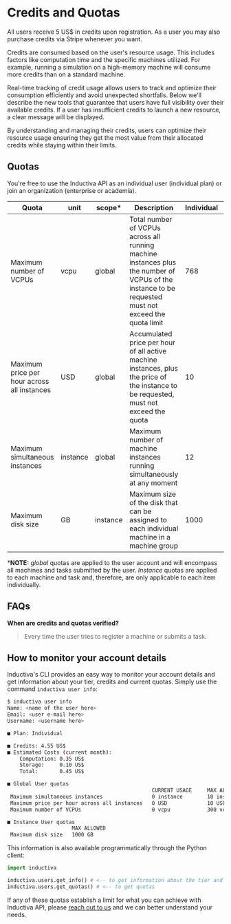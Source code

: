 # Credits and Quotas

All users receive 5 US$ in credits upon registration. As a user you may also
purchase credits via Stripe whenever you want.

Credits are consumed based on the user's resource usage. This includes factors
like computation time and the specific machines utilized. For example, running
a simulation on a high-memory machine will consume more credits than on a
standard machine.

Real-time tracking of credit usage allows users to track and optimize their
consumption efficiently and avoid unexpected shortfalls. Below we'll
describe the new tools that guarantee that users have full visibility over their
available credits. If a user has insufficient credits to launch a new resource,
a clear message will be displayed.

By understanding and managing their credits, users can optimize their resource
usage ensuring they get the most value from their allocated credits while
staying within their limits.

## Quotas

You're free to use the Inductiva API as an individual user (individual plan) or join an
organization (enterprise or academia).

| Quota | unit | scope* | Description | Individual | Enterprise | Academia |
|-------|------|-------|-------------|----------|------------|------------|
| Maximum number of VCPUs | vcpu | global | Total number of VCPUs across all running machine instances plus the number of VCPUs of the instance to be requested must not exceed the quota limit | 768 | 10000 | 10000 |
| Maximum price per hour across all instances | USD | global | Accumulated price per hour of all active machine instances, plus the price of the instance to be requested, must not exceed the quota | 10 | 1000 | 1000 |
| Maximum simultaneous instances | instance | global | Maximum number of machine instances running simultaneously at any moment | 12 | 100 | 100 |
| Maximum disk size | GB | instance | Maximum size of the disk that can be assigned to each individual machine in a machine group | 1000 | 5000 | 5000 |

***NOTE:** _global_ quotas are applied to the user account and will encompass all
machines and tasks submitted by the user.
_Instance_ quotas are applied to each machine and task and, therefore,
are only applicable to each item individually.

## FAQs

**When are credits and quotas verified?**

> Every time the user tries to register a machine or submits a task.

## How to monitor your account details

Inductiva's CLI provides an easy way to monitor your account details and get
information about your tier, credits and current quotas. Simply use
the command `inductiva user info`:

```bash
$ inductiva user info
Name: <name of the user here>
Email: <user e-mail here>
Username: <username here>

■ Plan: Individual

■ Credits: 4.55 US$
■ Estimated Costs (current month):
    Computation: 0.35 US$
    Storage:     0.10 US$
    Total:       0.45 US$

■ Global User quotas
                                               CURRENT USAGE     MAX ALLOWED
 Maximum simultaneous instances                0 instance        10 instance
 Maximum price per hour across all instances   0 USD             10 USD
 Maximum number of VCPUs                       0 vcpu            300 vcpu

■ Instance User quotas
                     MAX ALLOWED
 Maximum disk size   1000 GB

```

This information is also available programmatically through the Python client:

```python
import inductiva

inductiva.users.get_info() # <-- to get information about the tier and credits
inductiva.users.get_quotas() # <-- to get quotas

```

If any of these quotas establish a limit for what you can achieve with Inductiva
API, please [reach out to us](mailto:support@inductiva.ai) and we can better
understand your needs.
